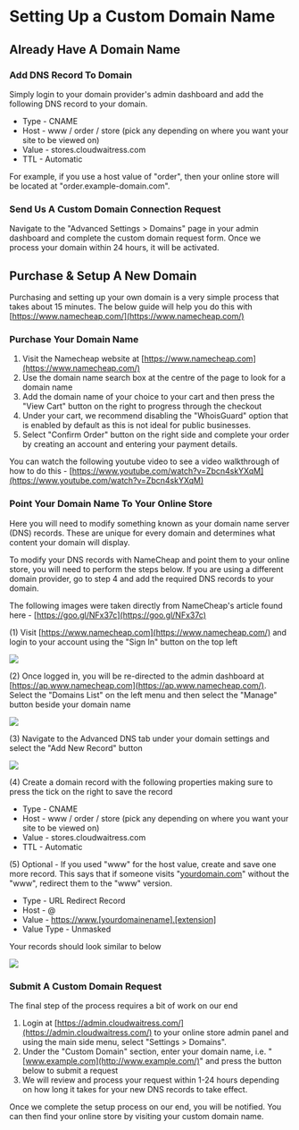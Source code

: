# Setting Up a Custom Domain Name

## Already Have A Domain Name

### **Add DNS Record To Domain**

Simply login to your domain provider's admin dashboard and add the following DNS record to your domain.

* Type - CNAME
* Host - www / order / store \(pick any depending on where you want your site to be viewed on\)
* Value - stores.cloudwaitress.com
* TTL - Automatic

For example, if you use a host value of "order", then your online store will be located at "order.example-domain.com".

### **Send Us A Custom Domain Connection Request**

Navigate to the "Advanced Settings &gt; Domains" page in your admin dashboard and complete the custom domain request form. Once we process your domain within 24 hours, it will be activated.

## **Purchase & Setup A New Domain**

Purchasing and setting up your own domain is a very simple process that takes about 15 minutes. The below guide will help you do this with [https://www.namecheap.com/](https://www.namecheap.com/)

### **Purchase Your Domain Name**

1. Visit the Namecheap website at [https://www.namecheap.com](https://www.namecheap.com/)
2. Use the domain name search box at the centre of the page to look for a domain name
3. Add the domain name of your choice to your cart and then press the "View Cart" button on the right to progress through the checkout
4. Under your cart, we recommend disabling the "WhoisGuard" option that is enabled by default as this is not ideal for public businesses.
5. Select "Confirm Order" button on the right side and complete your order by creating an account and entering your payment details.

You can watch the following youtube video to see a video walkthrough of how to do this - [https://www.youtube.com/watch?v=Zbcn4skYXqM](https://www.youtube.com/watch?v=Zbcn4skYXqM)

### **Point Your Domain Name To Your Online Store**

Here you will need to modify something known as your domain name server \(DNS\) records. These are unique for every domain and determines what content your domain will display.

To modify your DNS records with NameCheap and point them to your online store, you will need to perform the steps below. If you are using a different domain provider, go to step 4 and add the required DNS records to your domain.

The following images were taken directly from NameCheap's article found here - [https://goo.gl/NFx37c](https://goo.gl/NFx37c)

\(1\) Visit [https://www.namecheap.com](https://www.namecheap.com/) and login to your account using the "Sign In" button on the top left

![](https://downloads.intercomcdn.com/i/o/62040312/ae00be5b0ff180102f273c65/sign_in.png)

\(2\) Once logged in, you will be re-directed to the admin dashboard at [https://ap.www.namecheap.com](https://ap.www.namecheap.com/). Select the "Domains List" on the left menu and then select the "Manage" button beside your domain name

![](https://downloads.intercomcdn.com/i/o/62040355/7173abfa04ca9bd998b8c1b2/domain_list_manage.png)

\(3\) Navigate to the Advanced DNS tab under your domain settings and select the "Add New Record" button

![](https://downloads.intercomcdn.com/i/o/62040430/5a3c3309e8cf0dd66e1c036c/advanced_new_record.png)

\(4\) Create a domain record with the following properties making sure to press the tick on the right to save the record

* Type - CNAME
* Host - www / order / store \(pick any depending on where you want your site to be viewed on\)
* Value - stores.cloudwaitress.com
* TTL - Automatic

\(5\) Optional - If you used "www" for the host value, create and save one more record. This says that if someone visits "[yourdomain.com](http://yourdomain.com/)" without the "www", redirect them to the "www" version.

* Type - URL Redirect Record
* Host - @
* Value - [https://www.\[yourdomainename\].\[extension\]](https://www.[yourdomainename].[extension]/)
* Value Type - Unmasked

Your records should look similar to below

![](https://downloads.intercomcdn.com/i/o/62040482/a3f0ccda2e10a0180e568251/namcheap-records.PNG)

### Submit A Custom Domain Request <a id="submit-a-custom-domain-request"></a>

The final step of the process requires a bit of work on our end

1. Login at [https://admin.cloudwaitress.com/](https://admin.cloudwaitress.com/) to your online store admin panel and using the main side menu, select "Settings &gt; Domains".
2. Under the "Custom Domain" section, enter your domain name, i.e. "[www.example.com](http://www.example.com/)" and press the button below to submit a request
3. We will review and process your request within 1-24 hours depending on how long it takes for your new DNS records to take effect.

Once we complete the setup process on our end, you will be notified. You can then find your online store by visiting your custom domain name.

